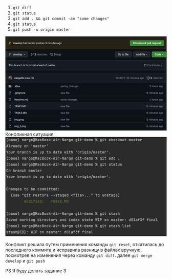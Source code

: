 1) `git diff`
2) `git status`
3) `git add . && git commit -am "some changes"`
4) `git status`
5) `git push -u origin master`

![img_2.png](img_2.png)
Конфликная ситуация:
![img_3.png](img_3.png)

Конфликт решила путем применения команды `git reset`, откатилась до последнего коммита и исправила разницу в файлах вручную, посмотрев на изменения через команду `git diff`.
далее `git merge develop` и `git push`

PS Я буду делать задание 3
